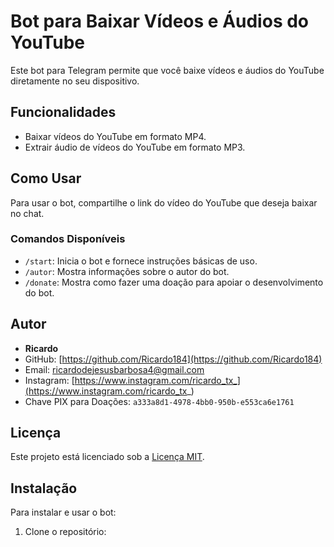# Bot para Baixar Vídeos e Áudios do YouTube

Este bot para Telegram permite que você baixe vídeos e áudios do YouTube diretamente no seu dispositivo.

## Funcionalidades

- Baixar vídeos do YouTube em formato MP4.
- Extrair áudio de vídeos do YouTube em formato MP3.

## Como Usar

Para usar o bot, compartilhe o link do vídeo do YouTube que deseja baixar no chat.

### Comandos Disponíveis

- `/start`: Inicia o bot e fornece instruções básicas de uso.
- `/autor`: Mostra informações sobre o autor do bot.
- `/donate`: Mostra como fazer uma doação para apoiar o desenvolvimento do bot.

## Autor

- **Ricardo**
- GitHub: [https://github.com/Ricardo184](https://github.com/Ricardo184)
- Email: ricardodejesusbarbosa4@gmail.com
- Instagram: [https://www.instagram.com/ricardo_tx_](https://www.instagram.com/ricardo_tx_)
- Chave PIX para Doações: `a333a8d1-4978-4bb0-950b-e553ca6e1761`

## Licença

Este projeto está licenciado sob a [Licença MIT](LICENSE).

## Instalação

Para instalar e usar o bot:

1. Clone o repositório:
